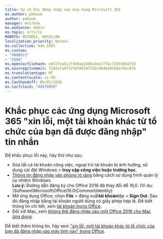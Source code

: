 ```yaml
---
title: Sự cố khi đăng nhập vào ứng dụng Microsoft 365
ms.author: pebaum
author: pebaum
manager: mnirkhe
ms.audience: Admin
ms.topic: article
ROBOTS: NOINDEX, NOFOLLOW
localization_priority: Normal
ms.collection: Adm_O365
ms.custom:
- "9000571"
- "2560"
ms.openlocfilehash: e4f2fea5c2f368ae240614ee1f7bc729338dd75d
ms.sourcegitcommit: f28dafa0f727870038f72bc904da926daf4ec07b
ms.translationtype: MT
ms.contentlocale: vi-VN
ms.lasthandoff: 06/05/2020
ms.locfileid: "44579959"
---
```

# <a name="fixing-the-microsoft-365-apps-sorry-another-account-from-your-organization-is-already-signed-in-message"></a>Khắc phục các ứng dụng Microsoft 365 "xin lỗi, một tài khoản khác từ tổ chức của bạn đã được đăng nhập" tin nhắn

Để khắc phục lỗi này, hãy thử như sau:

- Xóa tất cả tài khoản công việc, ngoại trừ tài khoản bị ảnh hưởng, sử dụng cài đặt Windows > **truy cập công việc hoặc trường học**.
- [Thông tin đăng nhập văn phòng rõ ràng](https://docs.microsoft.com/office/troubleshoot/error-messages/another-account-already-signed-in#step-3-clear-cached-credentials-on-the-computer) bằng cách sử dụng trình quản lý ủy nhiệm Windows.<br/>
    **Lưu ý:** Đường dẫn đăng ký cho Office 2016 đã thay đổi để 16,0. (Ví dụ: \Software\Microsoft\Office\16.0\Common\Identity\)
- Mở ứng dụng Office, chọn **File**  >  đăng xuất**tài khoản**tệp  >  **Sign Out**. Sau đó đăng nhập bằng tài khoản người dùng có giấy phép hợp lệ. Để biết thông tin chi tiết, xem [tài khoản trong Office](https://support.office.com/article/accounts-in-office-628ea040-f265-49de-b986-be09c3ebf8a9).
- Đối với Mac, xem [không thể đăng nhập vào một Office 2016 cho Mac ứng dụng](https://docs.microsoft.com/office365/troubleshoot/authentication/sign-in-to-office-2016-for-mac-fail).

Để biết thêm thông tin, hãy xem ["xin lỗi, một tài khoản khác từ tổ chức của bạn đã đăng nhập vào máy tính này" trong Office](https://docs.microsoft.com/office/troubleshoot/error-messages/another-account-already-signed-in).